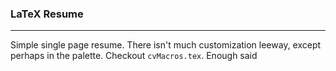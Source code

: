 ### LaTeX Resume
---
Simple single page resume. There isn't much customization leeway, except perhaps in the palette. Checkout `cvMacros.tex`. Enough said
